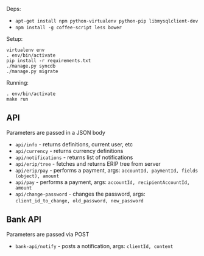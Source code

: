 Deps:

  * ``apt-get install npm python-virtualenv python-pip libmysqlclient-dev``
  * ``npm install -g coffee-script less bower``

Setup:

    virtualenv env
    . env/bin/activate
    pip install -r requirements.txt
    ./manage.py syncdb
    ./manage.py migrate

Running:

    . env/bin/activate
    make run

API
---

Parameters are passed in a JSON body

  * ``api/info`` - returns definitions, current user, etc
  * ``api/currency`` - returns currency definitions
  * ``api/notifications`` - returns list of notifications
  * ``api/erip/tree`` - fetches and returns ERIP tree from server
  * ``api/erip/pay`` - performs a payment, args: ``accountId, paymentId, fields (object), amount``
  * ``api/pay`` - performs a payment, args: ``accountId, recipientAccountId, amount``
  *  ``api/change-password`` - changes the password, args: ``client_id_to_change, old_password, new_password``

Bank API
--------

Parameters are passed via POST

 * ``bank-api/notify`` - posts a notification, args: ``clientId, content``
